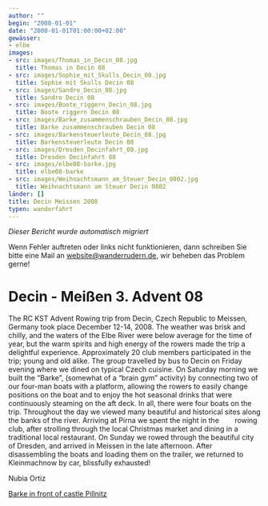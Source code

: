 ```yaml
---
author: ""
begin: "2008-01-01"
date: "2008-01-01T01:00:00+02:00"
gewässer:
- elbe
images:
- src: images/Thomas_in_Decin_08.jpg
  title: Thomas in Decin 08
- src: images/Sophie_mit_Skulls_Decin_08.jpg
  title: Sophie mit Skulls Decin 08
- src: images/Sandro_Decin_08.jpg
  title: Sandro Decin 08
- src: images/Boote_riggern_Decin_08.jpg
  title: Boote riggern Decin 08
- src: images/Barke_zusammenschrauben_Decin_08.jpg
  title: Barke zusammenschrauben Decin 08
- src: images/Barkensteuerleute_Decin_08.jpg
  title: Barkensteuerleute Decin 08
- src: images/Dresden_Decinfahrt_08.jpg
  title: Dresden Decinfahrt 08
- src: images/elbe08-barke.jpg
  title: elbe08-barke
- src: images/Weihnachtsmann_am_Steuer_Decin_0802.jpg
  title: Weihnachtsmann am Steuer Decin 0802
länder: []
title: Decin Meissen 2008
typen: wanderfahrt
---
```



*Dieser Bericht wurde automatisch migriert*

Wenn Fehler auftreten oder links nicht funktionieren, dann schreiben Sie bitte eine Mail an website@wanderrudern.de, wir beheben das Problem gerne!



# Decin - Meißen 3. Advent 08


The RC KST Advent Rowing trip from Decin, Czech Republic to Meissen, Germany took place December 12-14, 2008. The weather was brisk and chilly, and the waters of the Elbe River were below average for the time of year, but the warm spirits and high energy of the rowers made the trip a delightful experience. Approximately 20 club members participated in the trip; young and old alike. The group travelled by bus to Decin on Friday evening where we dined on typical Czech cuisine. On Saturday morning we built the “Barke”, (somewhat of a “brain gym” activity) by connecting two of our four-man boats with a platform, allowing the rowers to easily change positions on the boat and to enjoy the hot seasonal drinks that were continuously steaming on the aft deck. In all, there were four boats on the trip. Throughout the day we viewed many beautiful and historical sites along the banks of the river. Arriving at Pirna we spent the night in the        rowing club, after strolling through the local Christmas market and dining in a traditional local restaurant. On Sunday we rowed through the beautiful city of Dresden, and arrived in Meissen in the late afternoon. After disassembling the boats and loading them on the trailer, we returned to Kleinmachnow by car, blissfully exhausted!

Nubia Ortiz

[Barke in front of castle Pillnitz](/berichte/2008/pillnitz_ruderboot_08)
